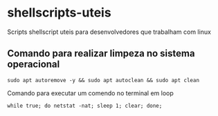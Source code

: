 # shellscripts-uteis
Scripts shellscript uteis para desenvolvedores que trabalham com linux

## Comando para realizar limpeza no sistema operacional
```
sudo apt autoremove -y && sudo apt autoclean && sudo apt clean
```
Comando para executar um comendo no terminal em loop
```
while true; do netstat -nat; sleep 1; clear; done;
```
